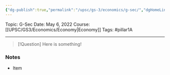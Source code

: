 ```yaml
---
{"dg-publish":true,"permalink":"/upsc/gs-3/economics/g-sec/","dgHomeLink":true,"dgPassFrontmatter":false}
---
```


Topic: G-Sec
Date: May 6, 2022
Course:[[UPSC/GS3/Economics/Economy|Economy]]
Tags: #pillar1A

---

> [!Question]
> Here is something! 


### Notes
- Item



